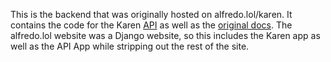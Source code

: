 This is the backend that was originally hosted on alfredo.lol/karen. It contains the code for the Karen [API](https://github.com/AlfredoSequeida/KarenBackend/tree/main/api) as well as the [original docs](https://github.com/AlfredoSequeida/KarenBackend/blob/main/karen/templates/karen/docs-0.0.1.html). The alfredo.lol website was a Django website, so this includes the Karen app as well as the API App while stripping out the rest of the site. 


